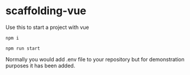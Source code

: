 # scaffolding-vue
Use this to start a project with vue

```npm i```

```npm run start```


Normally you would add .env file to your repository but for demonstration purposes it has been added.
